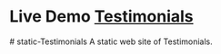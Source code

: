 
<h1> Live Demo <a href="https://restestimonials.ccbp.tech/"> Testimonials </a> </h1>
# static-Testimonials
A static web site of Testimonials.
